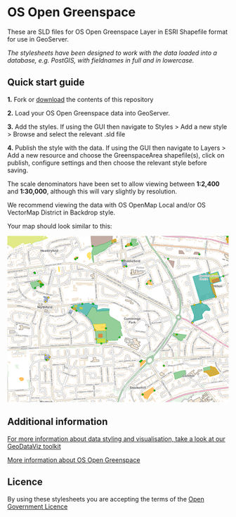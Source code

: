 ﻿# OS Open Greenspace

These are SLD files for OS Open Greenspace Layer in ESRI Shapefile format for use in GeoServer.

*The stylesheets have been designed to work with the data loaded into a database, e.g. PostGIS, with fieldnames in full and in lowercase.*

## Quick start guide

**1.**  Fork or [download](https://github.com/OrdnanceSurvey/OS-Open-Greenspace-stylesheets/archive/master.zip) the contents of this repository

**2.**  Load your OS Open Greenspace data into GeoServer.

**3.**  Add the styles. If using the GUI then navigate to Styles > Add a new style > Browse and select the relevant .sld file

**4.**  Publish the style with the data. If using the GUI then navigate to Layers > Add a new resource and choose the GreenspaceArea shapefile(s), click on publish, configure settings and then choose the relevant style before saving.



The scale denominators have been set to allow viewing between **1:2,400** and **1:30,000**, although this will vary slightly by resolution.

We recommend viewing the data with OS OpenMap Local and/or OS VectorMap District in Backdrop style.



Your map should look similar to this: 

  ![Screenshot](https://github.com/OrdnanceSurvey/OS-Open-Greenspace-stylesheets/blob/master/GML%20stylesheets/GeoServer%20stylesheets%20(SLD)/images/Greenspace_screenshot.png "Screenshot of OS Open Greenspace over OS OpenMap Local")



## Additional information

[For more information about data styling and visualisation, take a look at our GeoDataViz toolkit](https://github.com/OrdnanceSurvey/GeoDataViz-Toolkit)

[More information about OS Open Greenspace](http://www.ordnancesurvey.co.uk/business-and-government/products/os-open-greenspace.html)

## Licence

By using these stylesheets you are accepting the terms of the [Open Government Licence](http://www.nationalarchives.gov.uk/doc/open-government-licence/)
